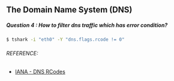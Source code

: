 ## The Domain Name System (DNS)
##### Question 4 : How to filter dns traffic which has error condition?
```bash
$ tshark -i "eth0" -Y "dns.flags.rcode != 0"
```

###### REFERENCE:

* [IANA - DNS RCodes](https://www.iana.org/assignments/dns-parameters/dns-parameters.xhtml#dns-parameters-6)
